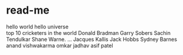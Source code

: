 # read-me
hello world
hello universe                               
top 10 cricketers in the world
Donald Bradman
Garry Sobers
Sachin Tendulkar
Shane Warne. ...
Jacques Kallis
Jack Hobbs
Sydney Barnes
anand vishwakarma
omkar jadhav
asif patel
